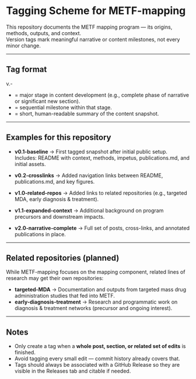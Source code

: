 # Tagging Scheme for METF-mapping

This repository documents the METF mapping program — its origins, methods, outputs, and context.  
Version tags mark meaningful narrative or content milestones, not every minor change.

---

## Tag format
v<major>.<minor>-<descriptor>

- **<major>** = major stage in content development (e.g., complete phase of narrative or significant new section).
- **<minor>** = sequential milestone within that stage.
- **<descriptor>** = short, human-readable summary of the content snapshot.

---

## Examples for this repository

- **v0.1-baseline** → First tagged snapshot after initial public setup.  
  Includes: README with context, methods, impetus, publications.md, and initial assets.

- **v0.2-crosslinks** → Added navigation links between README, publications.md, and key figures.

- **v1.0-related-repos** → Added links to related repositories (e.g., targeted MDA, early diagnosis & treatment).

- **v1.1-expanded-context** → Additional background on program precursors and downstream impacts.

- **v2.0-narrative-complete** → Full set of posts, cross-links, and annotated publications in place.

---

## Related repositories (planned)
While METF-mapping focuses on the mapping component, related lines of research may get their own repositories:
- **targeted-MDA** → Documentation and outputs from targeted mass drug administration studies that fed into METF.
- **early-diagnosis-treatment** → Research and programmatic work on diagnosis & treatment networks (precursor and ongoing interest).

---

## Notes
- Only create a tag when a **whole post, section, or related set of edits** is finished.
- Avoid tagging every small edit — commit history already covers that.
- Tags should always be associated with a GitHub Release so they are visible in the Releases tab and citable if needed.
